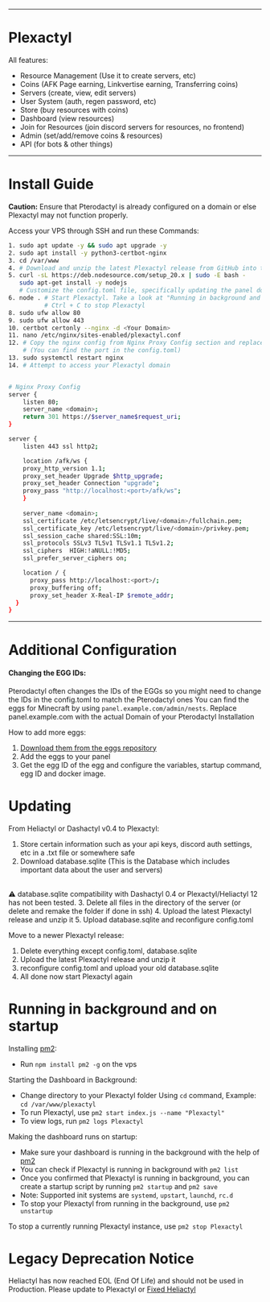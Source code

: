 <hr>

# Plexactyl

All features:
- Resource Management (Use it to create servers, etc)
- Coins (AFK Page earning, Linkvertise earning, Transferring coins)
- Servers (create, view, edit servers)
- User System (auth, regen password, etc)
- Store (buy resources with coins)
- Dashboard (view resources)
- Join for Resources (join discord servers for resources, no frontend)
- Admin (set/add/remove coins & resources)
- API (for bots & other things)

<hr>

# Install Guide

**Caution:** Ensure that Pterodactyl is already configured on a domain or else Plexactyl may not function properly.

Access your VPS through SSH and run these Commands:

```bash
1. sudo apt update -y && sudo apt upgrade -y
2. sudo apt install -y python3-certbot-nginx
3. cd /var/www
4. # Download and unzip the latest Plexactyl release from GitHub into the current folder
5. curl -sL https://deb.nodesource.com/setup_20.x | sudo -E bash -
   sudo apt-get install -y nodejs
   # Customize the config.toml file, specifically updating the panel domain, API key, and Discord authentication settings.
6. node . # Start Plexactyl. Take a look at "Running in background and on startup" if you want Plexactyl to run in the background
          # Ctrl + C to stop Plexactyl
8. sudo ufw allow 80
9. sudo ufw allow 443
10. certbot certonly --nginx -d <Your Domain>
11. nano /etc/nginx/sites-enabled/plexactyl.conf
12. # Copy the nginx config from Nginx Proxy Config section and replace <domain> with your domain and <port> with the Port Plexactyl is running on 
    # (You can find the port in the config.toml)
13. sudo systemctl restart nginx
14. # Attempt to access your Plexactyl domain


# Nginx Proxy Config
server {
    listen 80;
    server_name <domain>;
    return 301 https://$server_name$request_uri;
}

server {
    listen 443 ssl http2;

    location /afk/ws {
    proxy_http_version 1.1;
    proxy_set_header Upgrade $http_upgrade;
    proxy_set_header Connection "upgrade";
    proxy_pass "http://localhost:<port>/afk/ws";
    }
    
    server_name <domain>;
    ssl_certificate /etc/letsencrypt/live/<domain>/fullchain.pem;
    ssl_certificate_key /etc/letsencrypt/live/<domain>/privkey.pem;
    ssl_session_cache shared:SSL:10m;
    ssl_protocols SSLv3 TLSv1 TLSv1.1 TLSv1.2;
    ssl_ciphers  HIGH:!aNULL:!MD5;
    ssl_prefer_server_ciphers on;

    location / {
      proxy_pass http://localhost:<port>/;
      proxy_buffering off;
      proxy_set_header X-Real-IP $remote_addr;
  }
}
```

<hr>

# Additional Configuration

#### **Changing the EGG IDs**:
 Pterodactyl often changes the IDs of the EGGs so you might need to change the IDs in the config.toml to match the Pterodactyl ones
 You can find the eggs for Minecraft by using `panel.example.com/admin/nests`. Replace panel.example.com with the actual Domain of your Pterodactyl Installation

How to add more eggs:
1. [Download them from the eggs repository](https://github.com/pelican-eggs/)
2. Add the eggs to your panel
3. Get the egg ID of the egg and configure the variables, startup command, egg ID and docker image.

# Updating 

From Heliactyl or Dashactyl v0.4 to Plexactyl:
1. Store certain information such as your api keys, discord auth settings, etc in a .txt file or somewhere safe
2. Download database.sqlite (This is the Database which includes important data about the user and servers) 
<br>
⚠️ database.sqlite compatibility with Dashactyl 0.4 or Plexactyl/Heliactyl 12 has not been tested.
3. Delete all files in the directory of the server (or delete and remake the folder if done in ssh)
4. Upload the latest Plexactyl release and unzip it
5. Upload database.sqlite and reconfigure config.toml

Move to a newer Plexactyl release:
1. Delete everything except config.toml, database.sqlite
2. Upload the latest Plexactyl release and unzip it
3. reconfigure config.toml and upload your old database.sqlite
4. All done now start Plexactyl again

# Running in background and on startup
Installing [pm2](https://github.com/Unitech/pm2):
- Run `npm install pm2 -g` on the vps

Starting the Dashboard in Background:
- Change directory to your Plexactyl folder Using `cd` command, Example: `cd /var/www/plexactyl` 
- To run Plexactyl, use `pm2 start index.js --name "Plexactyl"`
- To view logs, run `pm2 logs Plexactyl`

Making the dashboard runs on startup:
- Make sure your dashboard is running in the background with the help of [pm2](https://github.com/Unitech/pm2)
- You can check if Plexactyl is running in background with `pm2 list`
- Once you confirmed that Plexactyl is running in background, you can create a startup script by running `pm2 startup` and `pm2 save`
- Note: Supported init systems are `systemd`, `upstart`, `launchd`, `rc.d`
- To stop your Plexactyl from running in the background, use `pm2 unstartup`

To stop a currently running Plexactyl instance, use `pm2 stop Plexactyl`

# Legacy Deprecation Notice

Heliactyl has now reached EOL (End Of Life) and should not be used in Production.
Please update to Plexactyl or [Fixed Heliactyl](https://github.com/OvernodeProjets/Fixed-Heliactyl)
